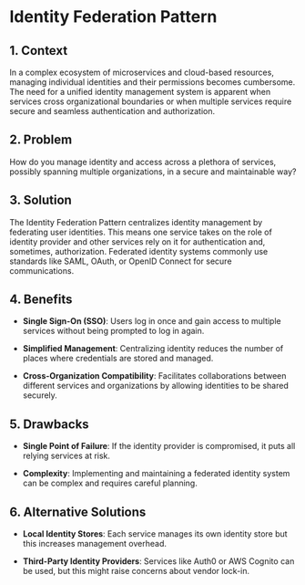 # Identity Federation Pattern


## 1. Context

In a complex ecosystem of microservices and cloud-based resources, managing individual identities and their permissions becomes cumbersome. The need for a unified identity management system is apparent when services cross organizational boundaries or when multiple services require secure and seamless authentication and authorization.


## 2. Problem

How do you manage identity and access across a plethora of services, possibly spanning multiple organizations, in a secure and maintainable way?


## 3. Solution

The Identity Federation Pattern centralizes identity management by federating user identities. This means one service takes on the role of identity provider and other services rely on it for authentication and, sometimes, authorization. Federated identity systems commonly use standards like SAML, OAuth, or OpenID Connect for secure communications.


## 4. Benefits

- **Single Sign-On (SSO)**: Users log in once and gain access to multiple services without being prompted to log in again.

- **Simplified Management**: Centralizing identity reduces the number of places where credentials are stored and managed.

- **Cross-Organization Compatibility**: Facilitates collaborations between different services and organizations by allowing identities to be shared securely.


## 5. Drawbacks

- **Single Point of Failure**: If the identity provider is compromised, it puts all relying services at risk.

- **Complexity**: Implementing and maintaining a federated identity system can be complex and requires careful planning.


## 6. Alternative Solutions

- **Local Identity Stores**: Each service manages its own identity store but this increases management overhead.

- **Third-Party Identity Providers**: Services like Auth0 or AWS Cognito can be used, but this might raise concerns about vendor lock-in.
